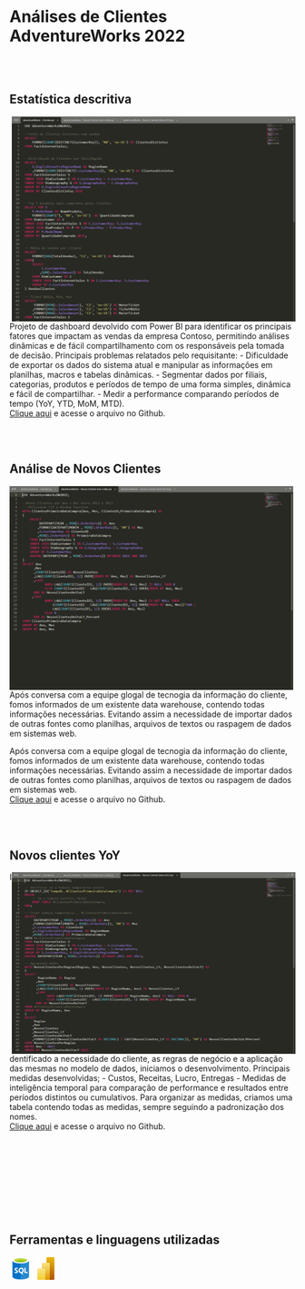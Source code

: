 # Análises de Clientes AdventureWorks 2022
<br><br>
## Estatística descritiva
<img align="right" width="500"  src="https://github.com/BruceFonseca/AdventureWorks2022/blob/main/imagens/AdventureWorks%20-%20Clientes.png?raw=true">
Projeto de dashboard devolvido com Power BI para identificar os principais fatores que impactam as vendas da empresa Contoso, permitindo análises dinâmicas e de fácil compartilhamento com os responsáveis pela tomada de decisão.
Principais problemas relatados pelo requisitante: 
- Dificuldade de exportar os dados do sistema atual e manipular as informações em planilhas, macros e tabelas dinâmicas.
- Segmentar dados  por filiais, categorias, produtos e períodos de tempo de uma forma simples, dinâmica e fácil de compartilhar.
- Medir a performance comparando períodos de tempo (YoY, YTD, MoM, MTD).
<br>
<a href="https://github.com/BruceFonseca/AdventureWorks2022/blob/main/AdventureWorks%20-%20Clientes.sql" target="_blank">Clique aqui</a> e acesse o arquivo no Github.


<br><br>

## Análise de Novos Clientes
<img align="left" width="500"  src="https://github.com/BruceFonseca/AdventureWorks2022/blob/main/imagens/AdventureWorks%20-%20Novos%20Clientes.png?raw=true">
Após conversa com a equipe glogal de tecnogia da informação do cliente, fomos informados de um existente data warehouse, contendo todas informações necessárias. Evitando assim a necessidade de importar dados de outras fontes como planilhas, arquivos de textos ou raspagem de dados em sistemas web.

Após conversa com a equipe glogal de tecnogia da informação do cliente, fomos informados de um existente data warehouse, contendo todas informações necessárias. Evitando assim a necessidade de importar dados de outras fontes como planilhas, arquivos de textos ou raspagem de dados em sistemas web.
<br>
<a href="https://github.com/BruceFonseca/AdventureWorks2022/blob/main/AdventureWorks%20-%20Novos%20Clientes.sql" target="_blank">Clique aqui</a> e acesse o arquivo no Github.


<br><br>
## Novos clientes YoY
<img align="right" width="500" height="320" src="https://github.com/BruceFonseca/AdventureWorks2022/blob/main/imagens/AdventureWorks%20-%20Novos%20Clientes%20Delta.png?raw=true">
Identificado a necessidade do cliente, as regras de negócio e a aplicação das mesmas no modelo de dados, iniciamos o desenvolvimento.
Principais medidas desenvolvidas;
 - Custos, Receitas, Lucro, Entregas
 -  Medidas de inteligência temporal para comparação de performance e resultados entre períodos distintos ou cumulativos.
Para organizar as medidas, criamos uma tabela contendo todas as medidas, sempre seguindo a padronização dos nomes.
<br>
<a href="https://github.com/BruceFonseca/AdventureWorks2022/blob/main/AdventureWorks%20-%20Novos%20Clientes%20Delta%202013.sql" target="_blank">Clique aqui</a> e acesse o arquivo no Github.


<br><br><br><br><br><br><br><br>

## Ferramentas e linguagens utilizadas
<div style="display: inline_block">
    <img align="center" alt="SQL" height="40" width="40" src="https://github.com/BruceFonseca/ferramentas/blob/main/logo.png?raw=true">
    <img align="center" alt="Power BI" height="40" width="40" src="https://github.com/BruceFonseca/ferramentas/blob/main/1200px-New_Power_BI_Logo.svg.png?raw=true">
</div>
